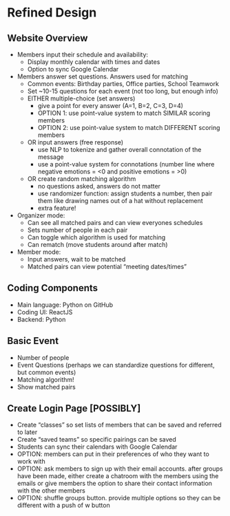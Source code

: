 # Refined Design
## Website Overview
- Members input their schedule and availability:
  - Display monthly calendar with times and dates
  - Option to sync Google Calendar
- Members answer set questions. Answers used for matching
  - Common events: Birthday parties, Office parties, School Teamwork
  - Set ~10-15 questions for each event (not too long, but enough info)
  - EITHER multiple-choice (set answers)
    - give a point for every answer (A=1, B=2, C=3, D=4)
    - OPTION 1: use point-value system to match SIMILAR scoring members
    - OPTION 2: use point-value system to match DIFFERENT scoring members
  - OR input answers (free response)
    - use NLP to tokenize and gather overall connotation of the message
    - use a point-value system for connotations (number line where negative emotions = <0 and positive emotions = >0)
  - OR create random matching algorithm
    - no questions asked, answers do not matter
    - use randomizer function: assign students a number, then pair them like drawing names out of a hat without replacement
    - extra feature!
- Organizer mode:
  - Can see all matched pairs and can view everyones schedules
  - Sets number of people in each pair
  - Can toggle which algorithm is used for matching
  - Can rematch (move students around after match)
- Member mode:
  - Input answers, wait to be matched
  - Matched pairs can view potential “meeting dates/times”

## Coding Components
- Main language: Python on GitHub
- Coding UI: ReactJS
- Backend: Python

## Basic Event
- Number of people
- Event Questions (perhaps we can standardize questions for different, but common events)
- Matching algorithm!
- Show matched pairs

## Create Login Page [POSSIBLY]
- Create “classes” so set lists of members that can be saved and referred to later
- Create “saved teams” so specific pairings can be saved 
- Students can sync their calendars with Google Calendar
- OPTION: members can put in their preferences of who they want to work with
- OPTION: ask members to sign up with their email accounts. after groups have been made, either create a chatroom with the members using the emails or give members the option to share their contact information with the other members
- OPTION: shuffle groups button. provide multiple options so they can be different with a push of w button
